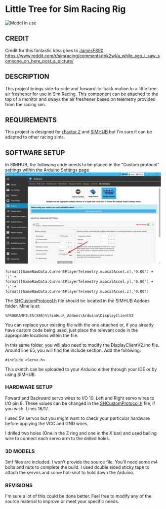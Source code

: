 # Little Tree for Sim Racing Rig

![Model in use](https://user-images.githubusercontent.com/74560920/161285019-60462cbe-626a-4d95-bfd5-663aa22add2d.jpg)


## CREDIT

Credit for this fantastic idea goes to [JamesF890](https://www.reddit.com/user/JamesF890/)
https://www.reddit.com/r/simracing/comments/tnk2wl/a_while_ago_i_saw_someone_on_here_post_a_picture/

## DESCRIPTION

This project brings side-to-side and forward-to-back motion to a little tree air freshener for use in Sim Racing.  This component can be attached to the top of a monitor and sways the air freshener based on telemetry provided from the racing sim.

## REQUIREMENTS

This project is designed for [rFactor 2](https://www.rfactor.net/) and [SIMHUB](https://www.simhubdash.com/) but I'm sure it can be adapted to other racing sims.

## SOFTWARE SETUP

In SIMHUB, the following code needs to be placed in the "Custom protocol" settings within the Arduino Settings page
![Custom Protocol Location](https://github.com/osajus/LittleTreeSim/blob/main/SIMHUB%20Custom%20Protocol.png)

```
format([GameRawData.CurrentPlayerTelemetry.mLocalAccel.x],'0.00') + ';' + 
format([GameRawData.CurrentPlayerTelemetry.mLocalAccel.y],'0.00') + ';' + 
format([GameRawData.CurrentPlayerTelemetry.mLocalAccel.z],'0.00')
```

The [SHCustomProtocol.h](https://github.com/osajus/LittleTreeSim/blob/main/SHCustomProtocol.h) file should be located in the SIMHUB Addons folder.  Mine is at: 
```
%PROGRAMFILES(X86)%\SimHub\_Addons\Arduino\DisplayClientV2
```
You can replace your existing file with the one attached or, if you already have custom code being used, just place the relevant code in the appropriate locations within the file. 

In this same folder, you will also need to modify the DisplayClientV2.ino file.  Around line 65, you will find the include section.  Add the following:
```
#include <Servo.h>
```

This sketch can be uploaded to your Arduino either through your IDE or by using SIMHUB.

### HARDWARE SETUP
Foward and Backward servo wires to I/O 10.
Left and Right servo wires to I/O pin 9.
These values can be changed in the [SHCustomProtocol.h](https://github.com/osajus/LittleTreeSim/blob/main/SHCustomProtocol.h) file, if you wish.  Lines 16/17.

I used 5V servos but you might want to check your particular hardware before applying the VCC and GND wires.

I drilled two holes (One in the Z ring and one in the X bar) and used bailing wire to connect each servo arm to the drilled holes.

### 3D MODELS
3mf files are included.  I won't provide the source file.  You'll need some m4 bolts and nuts to complete the build.  I used double sided sticky tape to attach the servos and some hot-snot to hold down the Arduino.  

### REVISIONS
I'm sure a lot of this could be done better.  Feel free to modify any of the source material to improve or meet your specific needs.

